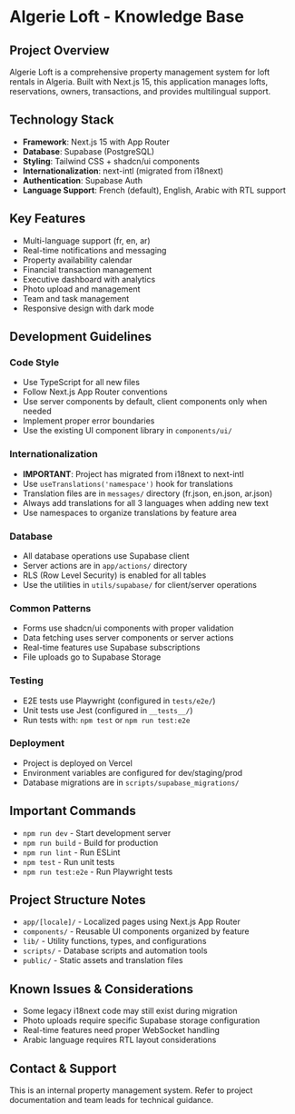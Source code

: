 # Algerie Loft - Knowledge Base

## Project Overview
Algerie Loft is a comprehensive property management system for loft rentals in Algeria. Built with Next.js 15, this application manages lofts, reservations, owners, transactions, and provides multilingual support.

## Technology Stack
- **Framework**: Next.js 15 with App Router
- **Database**: Supabase (PostgreSQL)
- **Styling**: Tailwind CSS + shadcn/ui components
- **Internationalization**: next-intl (migrated from i18next)
- **Authentication**: Supabase Auth
- **Language Support**: French (default), English, Arabic with RTL support

## Key Features
- Multi-language support (fr, en, ar)
- Real-time notifications and messaging
- Property availability calendar
- Financial transaction management
- Executive dashboard with analytics
- Photo upload and management
- Team and task management
- Responsive design with dark mode

## Development Guidelines

### Code Style
- Use TypeScript for all new files
- Follow Next.js App Router conventions
- Use server components by default, client components only when needed
- Implement proper error boundaries
- Use the existing UI component library in `components/ui/`

### Internationalization
- **IMPORTANT**: Project has migrated from i18next to next-intl
- Use `useTranslations('namespace')` hook for translations
- Translation files are in `messages/` directory (fr.json, en.json, ar.json)
- Always add translations for all 3 languages when adding new text
- Use namespaces to organize translations by feature area

### Database
- All database operations use Supabase client
- Server actions are in `app/actions/` directory
- RLS (Row Level Security) is enabled for all tables
- Use the utilities in `utils/supabase/` for client/server operations

### Common Patterns
- Forms use shadcn/ui components with proper validation
- Data fetching uses server components or server actions
- Real-time features use Supabase subscriptions
- File uploads go to Supabase Storage

### Testing
- E2E tests use Playwright (configured in `tests/e2e/`)
- Unit tests use Jest (configured in `__tests__/`)
- Run tests with: `npm test` or `npm run test:e2e`

### Deployment
- Project is deployed on Vercel
- Environment variables are configured for dev/staging/prod
- Database migrations are in `scripts/supabase_migrations/`

## Important Commands
- `npm run dev` - Start development server
- `npm run build` - Build for production
- `npm run lint` - Run ESLint
- `npm test` - Run unit tests
- `npm run test:e2e` - Run Playwright tests

## Project Structure Notes
- `app/[locale]/` - Localized pages using Next.js App Router
- `components/` - Reusable UI components organized by feature
- `lib/` - Utility functions, types, and configurations
- `scripts/` - Database scripts and automation tools
- `public/` - Static assets and translation files

## Known Issues & Considerations
- Some legacy i18next code may still exist during migration
- Photo uploads require specific Supabase storage configuration
- Real-time features need proper WebSocket handling
- Arabic language requires RTL layout considerations

## Contact & Support
This is an internal property management system. Refer to project documentation and team leads for technical guidance.